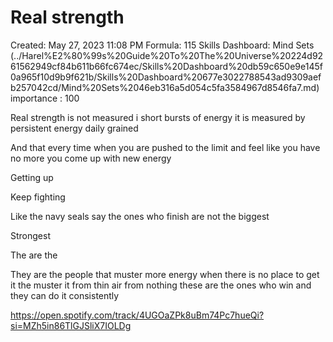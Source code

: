# Real strength

Created: May 27, 2023 11:08 PM
Formula: 115
Skills Dashboard: Mind Sets  (../Harel%E2%80%99s%20Guide%20To%20The%20Universe%20224d9261562949cf84b611b66fc674ec/Skills%20Dashboard%20db59c650e9e145f0a965f10d9b9f621b/Skills%20Dashboard%20677e3022788543ad9309aefb257042cd/Mind%20Sets%2046eb316a5d054c5fa3584967d8546fa7.md)
importance : 100

Real strength is not measured  i short bursts of energy it is measured by persistent energy daily grained 

And that every time when you are pushed to the limit and feel like you have no more you come up with new energy 

Getting up 

Keep fighting 

Like the navy seals say the ones who finish are not the biggest 

Strongest 

The are the 

They are the people that muster more energy when there is no place to get it the muster it from thin air from nothing these are the ones who win and they can do it consistently 

https://open.spotify.com/track/4UGOaZPk8uBm74Pc7hueQi?si=MZh5in86TlGJSliX7IOLDg